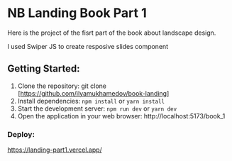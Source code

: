 # NB Landing Book Part 1

Here is the project of the fisrt part of the book about landscape design.

I used Swiper JS to create resposive slides component

## Getting Started:

1. Clone the repository: git clone [https://github.com/ilyamukhamedov/book-landing]
2. Install dependencies: `npm install` or `yarn install`
3. Start the development server: `npm run dev` or `yarn dev`
4. Open the application in your web browser: http://localhost:5173/book_1

### Deploy:

https://landing-part1.vercel.app/
